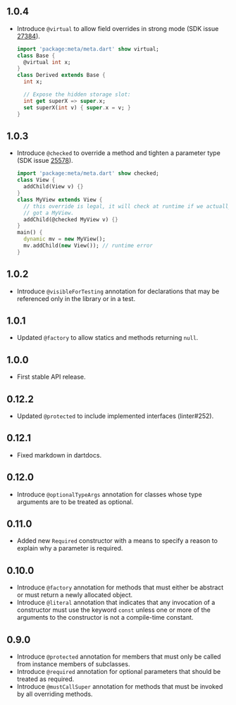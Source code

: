 ## 1.0.4
* Introduce `@virtual` to allow field overrides in strong mode
    (SDK issue [27384](https://github.com/dart-lang/sdk/issues/27384)).

    ```dart
    import 'package:meta/meta.dart' show virtual;
    class Base {
      @virtual int x;
    }
    class Derived extends Base {
      int x;

      // Expose the hidden storage slot:
      int get superX => super.x;
      set superX(int v) { super.x = v; }
    }
    ```

## 1.0.3
* Introduce `@checked` to override a method and tighten a parameter
    type (SDK issue [25578](https://github.com/dart-lang/sdk/issues/25578)).

    ```dart
    import 'package:meta/meta.dart' show checked;
    class View {
      addChild(View v) {}
    }
    class MyView extends View {
      // this override is legal, it will check at runtime if we actually
      // got a MyView.
      addChild(@checked MyView v) {}
    }
    main() {
      dynamic mv = new MyView();
      mv.addChild(new View()); // runtime error
    }
    ```

## 1.0.2
* Introduce `@visibleForTesting` annotation for declarations that may be referenced only in the library or in a test.

## 1.0.1
* Updated `@factory` to allow statics and methods returning `null`.

## 1.0.0
* First stable API release.

## 0.12.2
* Updated `@protected` to include implemented interfaces (linter#252).

## 0.12.1
* Fixed markdown in dartdocs.

## 0.12.0
* Introduce `@optionalTypeArgs` annotation for classes whose type arguments are to be treated as optional.

## 0.11.0
* Added new `Required` constructor with a means to specify a reason to explain why a parameter is required.

## 0.10.0
* Introduce `@factory` annotation for methods that must either be abstract or
must return a newly allocated object.
* Introduce `@literal` annotation that indicates that any invocation of a
constructor must use the keyword `const` unless one or more of the
arguments to the constructor is not a compile-time constant.

## 0.9.0
* Introduce `@protected` annotation for members that must only be called from
instance members of subclasses.
* Introduce `@required` annotation for optional parameters that should be treated
as required.
* Introduce `@mustCallSuper` annotation for methods that must be invoked by all
overriding methods.
